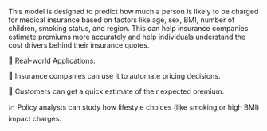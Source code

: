 This model is designed to predict how much a person is likely to be charged for medical insurance based on factors like age, sex, BMI, number of children, smoking status, and region. This can help insurance companies estimate premiums more accurately and help individuals understand the cost drivers behind their insurance quotes.

🧠 Real-world Applications:

🏥 Insurance companies can use it to automate pricing decisions.

👤 Customers can get a quick estimate of their expected premium.

📈 Policy analysts can study how lifestyle choices (like smoking or high BMI) impact charges.

